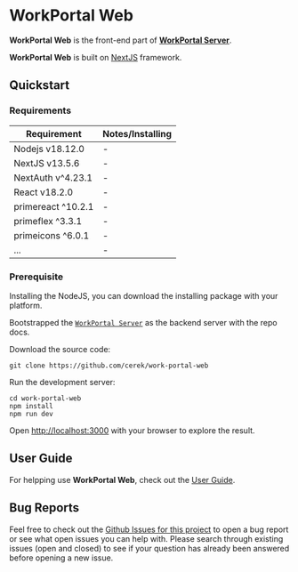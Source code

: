 # WorkPortal Web

**WorkPortal Web** is the front-end part of [**WorkPortal Server**](https://github.com/cerek/work-portal-server). 

**WorkPortal Web** is built on [NextJS](https://nextjs.org/) framework.

## Quickstart

### Requirements

Requirement | Notes/Installing
---|---
Nodejs v18.12.0 | -
NextJS v13.5.6 | - 
NextAuth v^4.23.1 | -
React v18.2.0 | -
primereact ^10.2.1 |  -
primeflex ^3.3.1 | -
primeicons ^6.0.1 | -
... | - 

### Prerequisite
Installing the NodeJS, you can download the installing package with your platform.

Bootstrapped the [`WorkPortal Server`](https://github.com/cerek/work-portal-server) as the backend server with the repo docs.

Download the source code:
```
git clone https://github.com/cerek/work-portal-web
```

Run the development server:
```
cd work-portal-web
npm install
npm run dev
```

Open [http://localhost:3000](http://localhost:3000) with your browser to explore the result.

##  User Guide
For helpping use **WorkPortal Web**, check out the [User Guide](#).

## Bug Reports
Feel free to check out the [Github Issues for this project](https://github.com/cerek/work-portal-web/issues) to open a bug report or see what open issues you can help with. Please search through existing issues (open and closed) to see if your question has already been answered before opening a new issue.